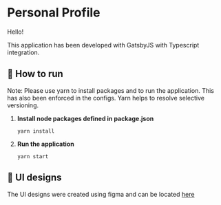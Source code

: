 # Personal Profile

Hello!

This application has been developed with GatsbyJS with Typescript integration.

## 🚀 How to run

Note: Please use yarn to install packages and to run the application. This has also been enforced in the configs. Yarn helps to resolve selective versioning.

1.  **Install node packages defined in package.json**

    ```shell
    yarn install
    ```

1.  **Run the application**

    ```shell
    yarn start
    ```

## 🧐 UI designs

The UI designs were created using figma and can be located [here](https://www.figma.com/file/hnY6YrSht1oyMCizSSiXrw/Personal-Website?node-id=0%3A1)

